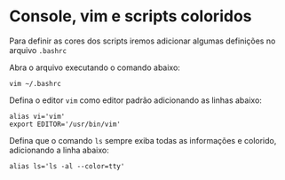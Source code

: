 # Console, vim e scripts coloridos

Para definir as cores dos scripts iremos adicionar algumas definições no arquivo `.bashrc`

Abra o arquivo executando o comando abaixo:

    vim ~/.bashrc

Defina o editor `vim` como editor padrão adicionando as linhas abaixo:

    alias vi='vim'
    export EDITOR='/usr/bin/vim'

Defina que o comando `ls` sempre exiba todas as informações e colorido, adicionando a linha abaixo:

    alias ls='ls -al --color=tty'

